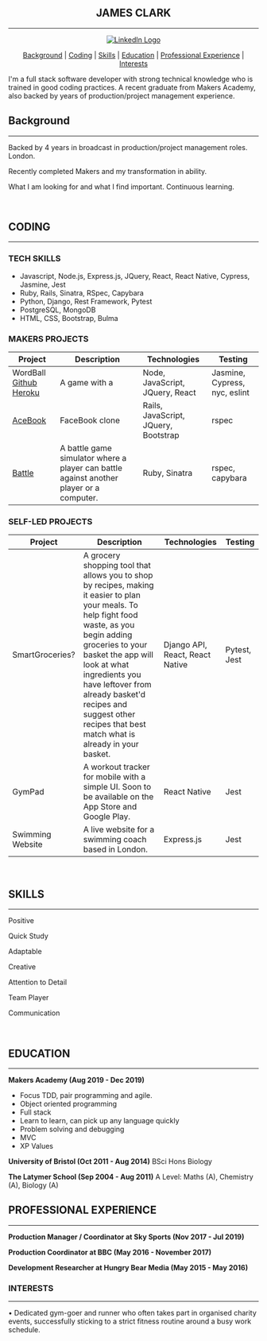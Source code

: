 <div align="center">

## JAMES CLARK ##
---
[![LinkedIn Logo](https://image.flaticon.com/icons/svg/174/174857.svg)](https://uk.linkedin.com/in/james-clark-1a6558ba)


[Background](#background) | [Coding](#coding) | [Skills](#skills) | [Education](#education) | [Professional Experience](#professional-experience) | [Interests](#interests)

</div>

I'm a full stack software developer with strong technical knowledge who is trained in good coding practices. A recent graduate from Makers Academy, also backed by years of production/project management experience.

## Background ##
---

Backed by 4 years in broadcast in production/project management roles. London. 

Recently completed Makers and my transformation in ability. 

What I am looking for and what I find important. Continuous learning. 

<br>

## CODING ##
---
### TECH SKILLS ###
* Javascript, Node.js, Express.js, JQuery, React, React Native, Cypress, Jasmine, Jest
* Ruby, Rails, Sinatra, RSpec, Capybara
* Python, Django, Rest Framework, Pytest
* PostgreSQL, MongoDB
* HTML, CSS, Bootstrap, Bulma

### MAKERS PROJECTS ###
| Project | Description | Technologies | Testing |
|---------|-------------|--------------|---------|
| WordBall [Github](https://github.com/jmhc22/wordball-react) [Heroku](https://wordballxtreme.herokuapp.com) | A game with a  | Node, JavaScript, JQuery, React | Jasmine, Cypress, nyc, eslint |
| [AceBook](https://github.com/jmhc22/acebook--LizardBook-) | FaceBook clone | Rails, JavaScript, JQuery, Bootstrap | rspec |
| [Battle](https://github.com/jmhc22/battle)  | A battle game simulator where a player can battle against another player or a computer.  | Ruby, Sinatra | rspec, capybara |

### SELF-LED PROJECTS ###
| Project | Description | Technologies | Testing |
|---------|-------------|--------------|---------|
| SmartGroceries? | A grocery shopping tool that allows you to shop by recipes, making it easier to plan your meals. To help fight food waste, as you begin adding groceries to your basket the app will look at what ingredients you have leftover from already basket'd recipes and suggest other recipes that best match what is already in your basket. | Django API, React, React Native | Pytest, Jest|
| GymPad | A workout tracker for mobile with a simple UI. Soon to be available on the App Store and Google Play. | React Native | Jest |
| Swimming Website | A live website for a swimming coach based in London. | Express.js | Jest |

<br>

## SKILLS ##
---

Positive

Quick Study

Adaptable

Creative

Attention to Detail

Team Player

Communication

<br>

## EDUCATION ##
---
**Makers Academy (Aug 2019 - Dec 2019)**
* Focus TDD, pair programming and agile.
* Object oriented programming
* Full stack
* Learn to learn, can pick up any language quickly
* Problem solving and debugging
* MVC
* XP Values

**University of Bristol (Oct 2011 - Aug 2014)**
BSci Hons Biology

**The Latymer School (Sep 2004 - Aug 2011)**
A Level: Maths (A), Chemistry (A), Biology (A)



## PROFESSIONAL EXPERIENCE ##
---
**Production Manager / Coordinator at Sky Sports (Nov 2017 - Jul 2019)**

**Production Coordinator at BBC (May 2016 - November 2017)**

**Development Researcher at Hungry Bear Media (May 2015 - May 2016)**
<br>

### INTERESTS ###
---
•	Dedicated gym-goer and runner who often takes part in organised charity events, successfully sticking to a strict fitness routine around a busy work schedule. 
